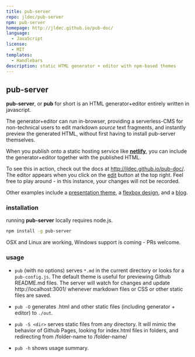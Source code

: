 ```yaml
---
title: pub-server
repo: jldec/pub-server
npm: pub-server
homepage: http://jldec.github.io/pub-doc/
language:
  - JavaScript
license:
  - MIT
templates:
  - Handlebars
description: static HTML generator + editor with npm-based themes
---
```


## pub-server

**pub-server**, or **pub** for short is an HTML generator+editor entirely written in javascript.

The generator+editor can run in-browser, providing a serverless-CMS for non-technical users to edit markdown _source_ text fragments, and instantly preview the generated HTML, without first having to install pub-server themselves.

When you publish onto a static hosting service like [**netlify**](https://www.netlify.com/), you can include the generator+editor together with the published HTML.

To see this in action, check out the docs at http://jldec.github.io/pub-doc/. The editor appears when you click on the [edit](http://jldec.github.io/pub-doc/pub/?page=%2F) button at the top right.
Feel free to play around - in this instance, your changes will not be recorded.

Other examples include a [presentation theme](https://github.com/jldec/pub-sample-deck), a [flexbox design](https://github.com/jldec/pub-theme-brief), and a [blog](http://blog.pubblz.com/).


### installation

running **pub-server** locally requires node.js.

```sh
npm install -g pub-server
```

OSX and Linux are working, Windows support is coming - PRs welcome.


### usage

- `pub` (with no options) serves `*.md` in the current directory or looks for a `pub-config.js`. The default theme is useful for previewing Github README.md files. The server will watch for changes and update http://localhost:3001/ whenever markdown files or CSS or other static files are saved.

- `pub -O` generates .html and other static files (including generator + editor) to `./out`.

- `pub -S <dir>` serves static files from any directory. It will mimic the behavior of Github Pages, looking for index.html files in folders, and redirecting from /folder-name to /folder-name/

- `pub -h` shows usage summary.
